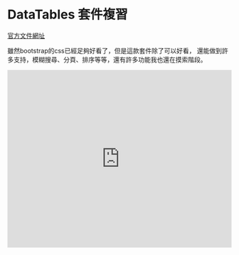 # DataTables 套件複習

[官方文件網址](https://datatables.net/)

雖然bootstrap的css已經足夠好看了，但是這款套件除了可以好看，
還能做到許多支持，模糊搜尋、分頁、排序等等，還有許多功能我也還在摸索階段。

<iframe height="400" style="width: 100%;" scrolling="no" title="DataTables套件練習" src="https://codepen.io/wenhui_xiao/embed/RwWYqPz?height=265&theme-id=dark&default-tab=result" frameborder="no" allowtransparency="true" allowfullscreen="true">
  See the Pen <a href='https://codepen.io/wenhui_xiao/pen/RwWYqPz'>DataTables套件練習</a> by 蕭文暉
  (<a href='https://codepen.io/wenhui_xiao'>@wenhui_xiao</a>) on <a href='https://codepen.io'>CodePen</a>.
</iframe>
<script async src="https://static.codepen.io/assets/embed/ei.js"></script>

<disqus/>   